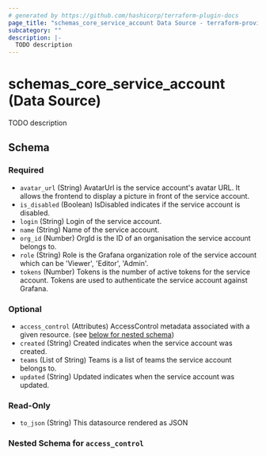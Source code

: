 ```yaml
---
# generated by https://github.com/hashicorp/terraform-plugin-docs
page_title: "schemas_core_service_account Data Source - terraform-provider-schemas"
subcategory: ""
description: |-
  TODO description
---
```


# schemas_core_service_account (Data Source)

TODO description



<!-- schema generated by tfplugindocs -->
## Schema

### Required

- `avatar_url` (String) AvatarUrl is the service account's avatar URL. It allows the frontend to display a picture in front
of the service account.
- `is_disabled` (Boolean) IsDisabled indicates if the service account is disabled.
- `login` (String) Login of the service account.
- `name` (String) Name of the service account.
- `org_id` (Number) OrgId is the ID of an organisation the service account belongs to.
- `role` (String) Role is the Grafana organization role of the service account which can be 'Viewer', 'Editor', 'Admin'.
- `tokens` (Number) Tokens is the number of active tokens for the service account.
Tokens are used to authenticate the service account against Grafana.

### Optional

- `access_control` (Attributes) AccessControl metadata associated with a given resource. (see [below for nested schema](#nestedatt--access_control))
- `created` (String) Created indicates when the service account was created.
- `teams` (List of String) Teams is a list of teams the service account belongs to.
- `updated` (String) Updated indicates when the service account was updated.

### Read-Only

- `to_json` (String) This datasource rendered as JSON

<a id="nestedatt--access_control"></a>
### Nested Schema for `access_control`


